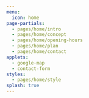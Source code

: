 ```yaml
---
menu:
  icon: home
page-partials:
  - pages/home/intro
  - pages/home/concept
  - pages/home/opening-hours
  - pages/home/plan
  - pages/home/contact
applets: 
  - google-map
  - contact-form
styles:
  - pages/home/style
splash: true
---
```

